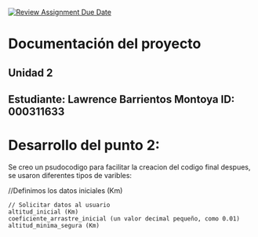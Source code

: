 [![Review Assignment Due Date](https://classroom.github.com/assets/deadline-readme-button-22041afd0340ce965d47ae6ef1cefeee28c7c493a6346c4f15d667ab976d596c.svg)](https://classroom.github.com/a/e28MnG35)
# Documentación del proyecto
## Unidad 2

Estudiante:  Lawrence Barrientos Montoya 
ID:  000311633
---

# Desarrollo del punto 2:

Se creo un psudocodigo para facilitar la creacion del codigo final despues, se usaron diferentes tipos de varibles:

//Definimos los datos iniciales (Km)

    // Solicitar datos al usuario
    altitud_inicial (Km)
    coeficiente_arrastre_inicial (un valor decimal pequeño, como 0.01)
    altitud_minima_segura (Km)
